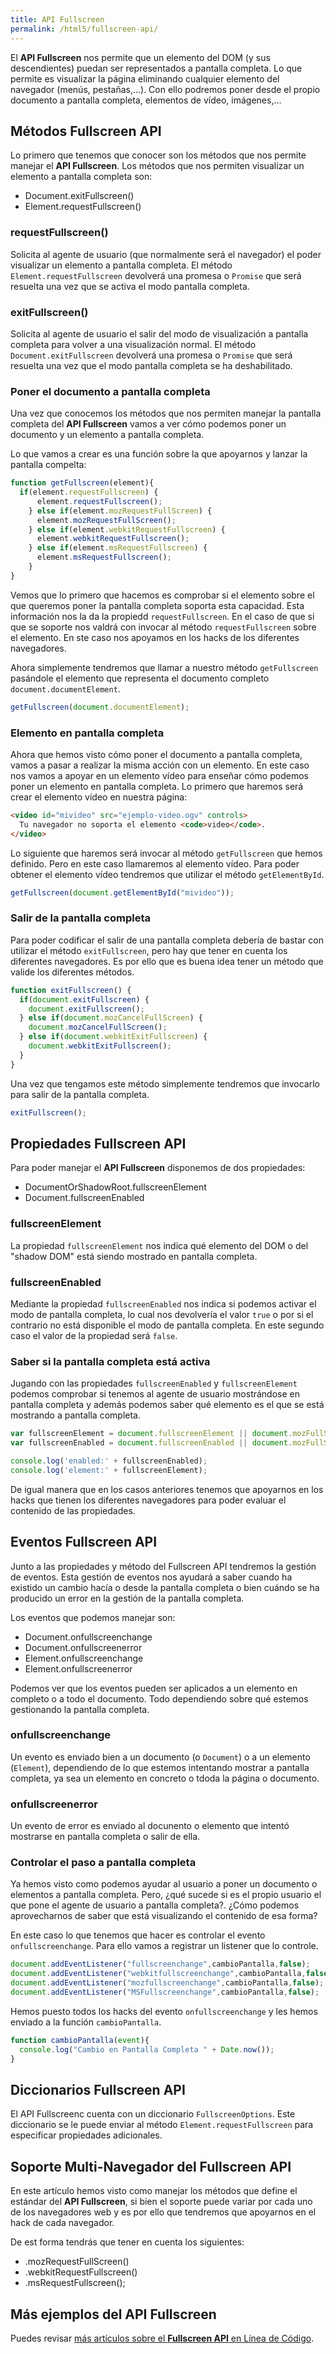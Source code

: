 ```yaml
---
title: API Fullscreen
permalink: /html5/fullscreen-api/
---
```


El **API Fullscreen** nos permite que un elemento del DOM (y sus descendientes) puedan ser representados a pantalla completa. Lo que permite es visualizar la página eliminando cualquier elemento del navegador (menús, pestañas,...). Con ello podremos poner desde el propio documento a pantalla completa, elementos de vídeo, imágenes,...

## Métodos Fullscreen API
Lo primero que tenemos que conocer son los métodos que nos permite manejar el **API Fullscreen**. Los métodos que nos permiten visualizar un elemento a pantalla completa son:

* Document.exitFullscreen()
* Element.requestFullscreen()

### requestFullscreen()
Solicita al agente de usuario (que normalmente será el navegador) el poder visualizar un elemento a pantalla completa. El método `Element.requestFullscreen` devolverá una promesa o `Promise` que será resuelta una vez que se activa el modo pantalla completa.


### exitFullscreen()
Solicita al agente de usuario el salir del modo de visualización a pantalla completa para volver a una visualización normal. El método `Document.exitFullscreen` devolverá una promesa o `Promise` que será resuelta una vez que el modo pantalla completa se ha deshabilitado.

### Poner el documento a pantalla completa
Una vez que conocemos los métodos que nos permiten manejar la pantalla completa del **API Fullscreen** vamos a ver cómo podemos poner un documento y un elemento a pantalla completa.

Lo que vamos a crear es una función sobre la que apoyarnos y lanzar la pantalla compelta:

~~~javascript
function getFullscreen(element){
  if(element.requestFullscreen) {
      element.requestFullscreen();
    } else if(element.mozRequestFullScreen) {
      element.mozRequestFullScreen();
    } else if(element.webkitRequestFullscreen) {
      element.webkitRequestFullscreen();
    } else if(element.msRequestFullscreen) {
      element.msRequestFullscreen();
    }
}
~~~

Vemos que lo primero que hacemos es comprobar si el elemento sobre el que queremos poner la pantalla completa soporta esta capacidad. Esta información nos la da la propiedd `requestFullscreen`. En el caso de que si que se soporte nos valdrá con invocar al método `requestFullscreen` sobre el elemento. En ste caso nos apoyamos en los hacks de los diferentes navegadores.

Ahora simplemente tendremos que llamar a nuestro método `getFullscreen` pasándole el elemento que representa el documento completo `document.documentElement`.

~~~javascript
getFullscreen(document.documentElement);
~~~

### Elemento en pantalla completa
Ahora que hemos visto cómo poner el documento a pantalla completa, vamos a pasar a realizar la misma acción con un elemento. En este caso nos vamos a apoyar en un elemento vídeo para enseñar cómo podemos poner un elemento en pantalla completa. Lo primero que haremos será crear el elemento vídeo en nuestra página:

~~~html
<video id="mivideo" src="ejemplo-video.ogv" controls>
  Tu navegador no soporta el elemento <code>video</code>.
</video>
~~~

Lo siguiente que haremos será invocar al método `getFullscreen` que hemos definido. Pero en este caso llamaremos al elemento vídeo. Para poder obtener el elemento vídeo tendremos que utilizar el método `getElementById`.

~~~javascript
getFullscreen(document.getElementById("mivideo"));
~~~

### Salir de la pantalla completa
Para poder codificar el salir de una pantalla completa debería de bastar con utilizar el método `exitFullscreen`, pero hay que tener en cuenta los diferentes navegadores. Es por ello que es buena idea tener un método que valide los diferentes métodos.

~~~javascript
function exitFullscreen() {
  if(document.exitFullscreen) {
    document.exitFullscreen();
  } else if(document.mozCancelFullScreen) {
    document.mozCancelFullScreen();
  } else if(document.webkitExitFullscreen) {
    document.webkitExitFullscreen();
  }
}
~~~

Una vez que tengamos este método simplemente tendremos que invocarlo para salir de la pantalla completa.

~~~javascript
exitFullscreen();
~~~

## Propiedades Fullscreen API
Para poder manejar el **API Fullscreen** disponemos de dos propiedades:

* DocumentOrShadowRoot.fullscreenElement
* Document.fullscreenEnabled

### fullscreenElement
La propiedad `fullscreenElement` nos indica qué elemento del DOM o del "shadow DOM" está siendo mostrado en pantalla completa.

### fullscreenEnabled
Mediante la propiedad `fullscreenEnabled` nos indica si podemos activar el modo de pantalla completa, lo cual nos devolvería el valor `true` o por si el contrario no está disponible el modo de pantalla completa. En este segundo caso el valor de la propiedad será `false`.

### Saber si la pantalla completa está activa
Jugando con las propiedades `fullscreenEnabled` y `fullscreenElement` podemos comprobar si tenemos al agente de usuario mostrándose en pantalla completa y además podemos saber qué elemento es el que se está mostrando a pantalla completa.

~~~javascript
var fullscreenElement = document.fullscreenElement || document.mozFullScreenElement || document.webkitFullscreenElement;
var fullscreenEnabled = document.fullscreenEnabled || document.mozFullScreenEnabled || document.webkitFullscreenEnabled;

console.log('enabled:' + fullscreenEnabled);
console.log('element:' + fullscreenElement);
~~~

De igual manera que en los casos anteriores tenemos que apoyarnos en los hacks que tienen los diferentes navegadores para poder evaluar el contenido de las propiedades.

## Eventos Fullscreen API
Junto a las propiedades y método del Fullscreen API tendremos la gestión de eventos. Esta gestión de eventos nos ayudará a saber cuando ha existido un cambio hacía o desde la pantalla completa o bien cuándo se ha producido un error en la gestión de la pantalla completa.

Los eventos que podemos manejar son:

* Document.onfullscreenchange
* Document.onfullscreenerror
* Element.onfullscreenchange
* Element.onfullscreenerror

Podemos ver que los eventos pueden ser aplicados a un elemento en completo o a todo el documento. Todo dependiendo sobre qué estemos gestionando la pantalla completa.

### onfullscreenchange
Un evento es enviado bien a un documento (o `Document`) o a un elemento (`Element`), dependiendo de lo que estemos intentando mostrar a pantalla completa, ya sea un elemento en concreto o tdoda la página o documento.

### onfullscreenerror
Un evento de error es enviado al docunento o elemento que intentó mostrarse en pantalla completa o salir de ella.

### Controlar el paso a pantalla completa
Ya hemos visto como podemos ayudar al usuario a poner un documento o elementos a pantalla completa. Pero, ¿qué sucede si es el propio usuario el que pone el agente de usuario a pantalla completa?. ¿Cómo podemos aprovecharnos de saber que está visualizando el contenido de esa forma?

En este caso lo que tenemos que hacer es controlar el evento `onfullscreenchange`. Para ello vamos a registrar un listener que lo controle.

~~~javascript
document.addEventListener("fullscreenchange",cambioPantalla,false);
document.addEventListener("webkitfullscreenchange",cambioPantalla,false);
document.addEventListener("mozfullscreenchange",cambioPantalla,false);
document.addEventListener("MSFullscreenchange",cambioPantalla,false);
~~~

Hemos puesto todos los hacks del evento `onfullscreenchange` y les hemos enviado a la función `cambioPantalla`.

~~~javascript
function cambioPantalla(event){
  console.log("Cambio en Pantalla Completa " + Date.now());
}
~~~

## Diccionarios Fullscreen API
El API Fullscreenc cuenta con un diccionario `FullscreenOptions`. Este diccionario se le puede enviar al método `Element.requestFullscreen` para especificar propiedades adicionales.

## Soporte Multi-Navegador del Fullscreen API
En este artículo hemos visto como manejar los métodos que define el estándar del **API Fullscreen**, si bien el soporte puede variar por cada uno de los navegadores web y es por ello que tendremos que apoyarnos en el hack de cada navegador.

De est forma tendrás que tener en cuenta los siguientes:

* .mozRequestFullScreen()
* .webkitRequestFullscreen()
* .msRequestFullscreen();

## Más ejemplos del API Fullscreen
Puedes revisar [más artículos sobre el **Fullscreen API** en Línea de Código][FullscreenAPIenLDC].

[FullscreenAPIenLDC]: http://lineadecodigo.com/tag/html5-fullscreen-api/
